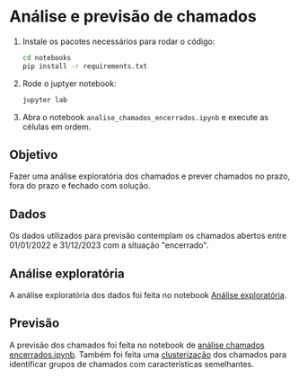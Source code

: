 # Análise e previsão de chamados

1. Instale os pacotes necessários para rodar o código:
    ```bash
    cd notebooks
    pip install -r requirements.txt
    ```
2. Rode o juptyer notebook:
    ```bash
    jupyter lab
    ```

3. Abra o notebook `analise_chamados_encerrados.ipynb` e execute as células em ordem.


## Objetivo

Fazer uma análise exploratória dos chamados e prever chamados no prazo, fora do prazo e fechado com solução.

## Dados

Os dados utilizados para previsão contemplam os chamados abertos entre 01/01/2022 e 31/12/2023 com a situação "encerrado".

## Análise exploratória

A análise exploratória dos dados foi feita no notebook [Análise exploratória](analise_exploratoria.ipynb).

## Previsão

A previsão dos chamados foi feita no notebook de [análise chamados encerrados.ipynb](analise_chamados_encerrados.md). Também foi feita uma [clusterização](clusterizao.md) dos chamados para identificar grupos de chamados com características semelhantes.
